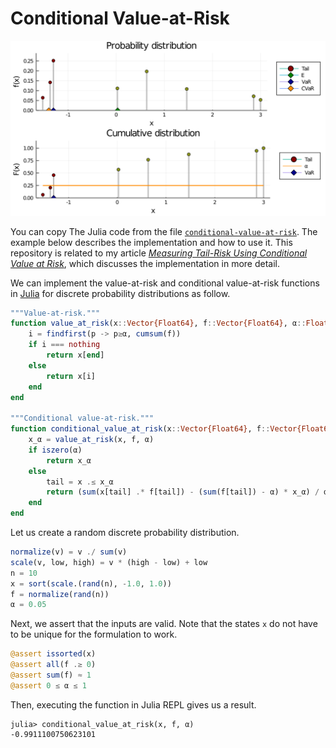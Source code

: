 # Conditional Value-at-Risk
![](images/distributions.svg)

You can copy The Julia code from the file [`conditional-value-at-risk`](conditional-value-at-risk.jl). The example below describes the implementation and how to use it. This repository is related to my article [*Measuring Tail-Risk Using Conditional Value at Risk*](https://jaantollander.com/post/measuring-tail-risk-using-conditional-value-at-risk/), which discusses the implementation in more detail.

We can implement the value-at-risk and conditional value-at-risk functions in [Julia](https://julialang.org/) for discrete probability distributions as follow.

```julia
"""Value-at-risk."""
function value_at_risk(x::Vector{Float64}, f::Vector{Float64}, α::Float64)
    i = findfirst(p -> p≥α, cumsum(f))
    if i === nothing
        return x[end]
    else
        return x[i]
    end
end

"""Conditional value-at-risk."""
function conditional_value_at_risk(x::Vector{Float64}, f::Vector{Float64}, α::Float64)
    x_α = value_at_risk(x, f, α)
    if iszero(α)
        return x_α
    else
        tail = x .≤ x_α
        return (sum(x[tail] .* f[tail]) - (sum(f[tail]) - α) * x_α) / α
    end
end
```

Let us create a random discrete probability distribution.

```julia
normalize(v) = v ./ sum(v)
scale(v, low, high) = v * (high - low) + low
n = 10
x = sort(scale.(rand(n), -1.0, 1.0))
f = normalize(rand(n))
α = 0.05
```

Next, we assert that the inputs are valid. Note that the states `x` do not have to be unique for the formulation to work.

```julia
@assert issorted(x)
@assert all(f .≥ 0)
@assert sum(f) ≈ 1
@assert 0 ≤ α ≤ 1
```

Then, executing the function in Julia REPL gives us a result.

```text
julia> conditional_value_at_risk(x, f, α)
-0.9911100750623101
```
